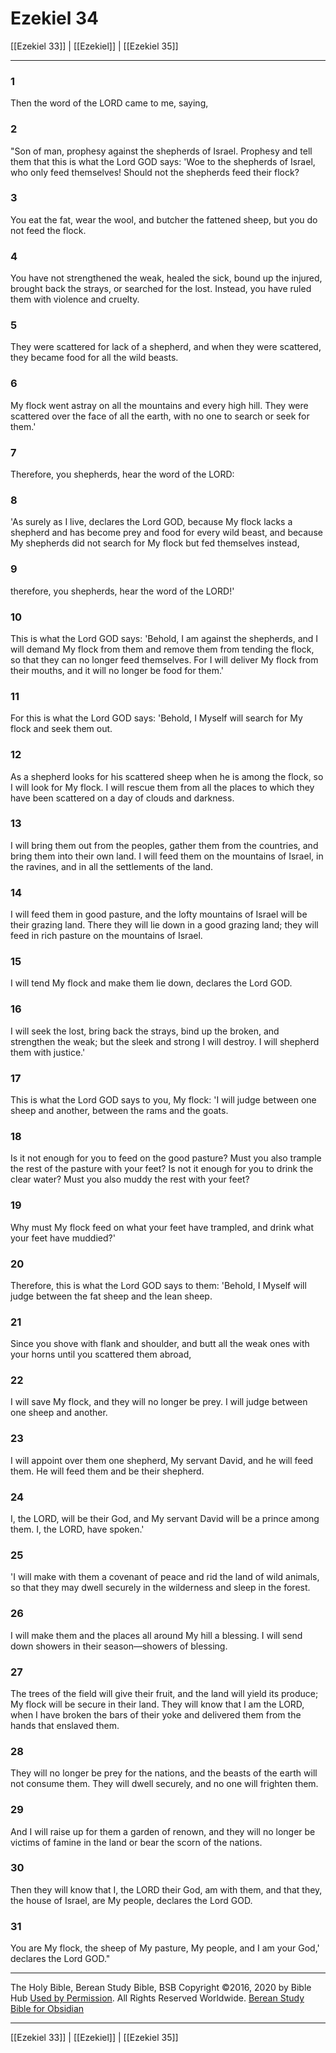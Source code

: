 # Ezekiel 34

[[Ezekiel 33]] | [[Ezekiel]] | [[Ezekiel 35]]

---

### 1
Then the word of the LORD came to me, saying,

### 2
"Son of man, prophesy against the shepherds of Israel. Prophesy and tell them that this is what the Lord GOD says: 'Woe to the shepherds of Israel, who only feed themselves! Should not the shepherds feed their flock?

### 3
You eat the fat, wear the wool, and butcher the fattened sheep, but you do not feed the flock.

### 4
You have not strengthened the weak, healed the sick, bound up the injured, brought back the strays, or searched for the lost. Instead, you have ruled them with violence and cruelty.

### 5
They were scattered for lack of a shepherd, and when they were scattered, they became food for all the wild beasts.

### 6
My flock went astray on all the mountains and every high hill. They were scattered over the face of all the earth, with no one to search or seek for them.'

### 7
Therefore, you shepherds, hear the word of the LORD:

### 8
'As surely as I live, declares the Lord GOD, because My flock lacks a shepherd and has become prey and food for every wild beast, and because My shepherds did not search for My flock but fed themselves instead,

### 9
therefore, you shepherds, hear the word of the LORD!'

### 10
This is what the Lord GOD says: 'Behold, I am against the shepherds, and I will demand My flock from them and remove them from tending the flock, so that they can no longer feed themselves. For I will deliver My flock from their mouths, and it will no longer be food for them.'

### 11
For this is what the Lord GOD says: 'Behold, I Myself will search for My flock and seek them out.

### 12
As a shepherd looks for his scattered sheep when he is among the flock, so I will look for My flock. I will rescue them from all the places to which they have been scattered on a day of clouds and darkness.

### 13
I will bring them out from the peoples, gather them from the countries, and bring them into their own land. I will feed them on the mountains of Israel, in the ravines, and in all the settlements of the land.

### 14
I will feed them in good pasture, and the lofty mountains of Israel will be their grazing land. There they will lie down in a good grazing land; they will feed in rich pasture on the mountains of Israel.

### 15
I will tend My flock and make them lie down, declares the Lord GOD.

### 16
I will seek the lost, bring back the strays, bind up the broken, and strengthen the weak; but the sleek and strong I will destroy. I will shepherd them with justice.'

### 17
This is what the Lord GOD says to you, My flock: 'I will judge between one sheep and another, between the rams and the goats.

### 18
Is it not enough for you to feed on the good pasture? Must you also trample the rest of the pasture with your feet? Is not it enough for you to drink the clear water? Must you also muddy the rest with your feet?

### 19
Why must My flock feed on what your feet have trampled, and drink what your feet have muddied?'

### 20
Therefore, this is what the Lord GOD says to them: 'Behold, I Myself will judge between the fat sheep and the lean sheep.

### 21
Since you shove with flank and shoulder, and butt all the weak ones with your horns until you scattered them abroad,

### 22
I will save My flock, and they will no longer be prey. I will judge between one sheep and another.

### 23
I will appoint over them one shepherd, My servant David, and he will feed them. He will feed them and be their shepherd.

### 24
I, the LORD, will be their God, and My servant David will be a prince among them. I, the LORD, have spoken.'

### 25
'I will make with them a covenant of peace and rid the land of wild animals, so that they may dwell securely in the wilderness and sleep in the forest.

### 26
I will make them and the places all around My hill a blessing. I will send down showers in their season—showers of blessing.

### 27
The trees of the field will give their fruit, and the land will yield its produce; My flock will be secure in their land. They will know that I am the LORD, when I have broken the bars of their yoke and delivered them from the hands that enslaved them.

### 28
They will no longer be prey for the nations, and the beasts of the earth will not consume them. They will dwell securely, and no one will frighten them.

### 29
And I will raise up for them a garden of renown, and they will no longer be victims of famine in the land or bear the scorn of the nations.

### 30
Then they will know that I, the LORD their God, am with them, and that they, the house of Israel, are My people, declares the Lord GOD.

### 31
You are My flock, the sheep of My pasture, My people, and I am your God,' declares the Lord GOD."

---

The Holy Bible, Berean Study Bible, BSB
Copyright ©2016, 2020 by Bible Hub
[Used by Permission](https://berean.bible/terms.htm). All Rights Reserved Worldwide.
[Berean Study Bible for Obsidian](https://github.com/gapmiss/berean-study-bible-for-obsidian)

---

[[Ezekiel 33]] | [[Ezekiel]] | [[Ezekiel 35]]

